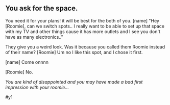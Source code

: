 ## You ask for the space.
You need it for your plans! it will be best for the both of you.
[name] "Hey [Roomie], can we switch spots.. I really want to be able to set up that space with my TV and other things cause it has more outlets and I see you don't have as many electronics.."

They give you a weird look. Was it because you called them Roomie instead of their name?
[Roomie] Um no I like this spot, and I chose it first. 

[name] Come onnnn

[Roomie] No.

_You are kind of disappointed and you may have made a bad first impression with your roomie..._

#y1